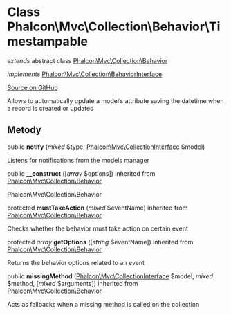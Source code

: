# Class **Phalcon\\Mvc\\Collection\\Behavior\\Timestampable**

*extends* abstract class [Phalcon\Mvc\Collection\Behavior](/en/3.2/api/Phalcon_Mvc_Collection_Behavior)

*implements* [Phalcon\Mvc\Collection\BehaviorInterface](/en/3.2/api/Phalcon_Mvc_Collection_BehaviorInterface)

<a href="https://github.com/phalcon/cphalcon/blob/master/phalcon/mvc/collection/behavior/timestampable.zep" class="btn btn-default btn-sm">Source on GitHub</a>

Allows to automatically update a model’s attribute saving the datetime when a record is created or updated

## Metody

public **notify** (*mixed* $type, [Phalcon\Mvc\CollectionInterface](/en/3.2/api/Phalcon_Mvc_CollectionInterface) $model)

Listens for notifications from the models manager

public **__construct** ([*array* $options]) inherited from [Phalcon\Mvc\Collection\Behavior](/en/3.2/api/Phalcon_Mvc_Collection_Behavior)

Phalcon\\Mvc\\Collection\\Behavior

protected **mustTakeAction** (*mixed* $eventName) inherited from [Phalcon\Mvc\Collection\Behavior](/en/3.2/api/Phalcon_Mvc_Collection_Behavior)

Checks whether the behavior must take action on certain event

protected *array* **getOptions** ([*string* $eventName]) inherited from [Phalcon\Mvc\Collection\Behavior](/en/3.2/api/Phalcon_Mvc_Collection_Behavior)

Returns the behavior options related to an event

public **missingMethod** ([Phalcon\Mvc\CollectionInterface](/en/3.2/api/Phalcon_Mvc_CollectionInterface) $model, *mixed* $method, [*mixed* $arguments]) inherited from [Phalcon\Mvc\Collection\Behavior](/en/3.2/api/Phalcon_Mvc_Collection_Behavior)

Acts as fallbacks when a missing method is called on the collection